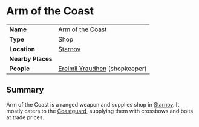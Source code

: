 # Arm of the Coast

|||
| --- | --- |
| **Name** | Arm of the Coast | place.4
| **Type** | Shop |
| **Location** | [Starnov](../../settlements/cities/starnov.md) |
| **Nearby Places** | |
| **People** | [Erelmil Yraudhen](../../../characters/erelmil-yraudhen.md) (shopkeeper) |

## Summary

Arm of the Coast is a ranged weapon and supplies shop in [Starnov](../../settlements/cities/starnov.md). It mostly caters to the [Coastguard](../../../organisations/guards/coastguard.md), supplying them with crossbows and bolts at trade prices.
